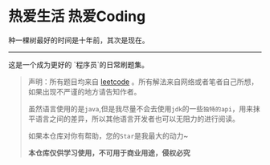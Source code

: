 # 热爱生活 热爱Coding
种一棵树最好的时间是十年前，其次是现在。
<hr />
这是一个成为更好的 `程序员`的日常刷题集。

> 声明：所有题目均来自 [leetcode](https://leetcode-cn.com/)  。所有解法来自网络或者笔者自己所想，如果出现不严谨的地方请告知作者。
> 
> 虽然语言使用的是`java`,但是我尽量不会去使用`jdk`的一些`独特的api`，用来抹平语言之间的差异，所以其他语言开发者也可以无阻力的进行阅读。
> 
> 如果本仓库对你有帮助，您的`Star`是我最大的动力~
> 
> **本仓库仅供学习使用，不可用于商业用途，侵权必究**
